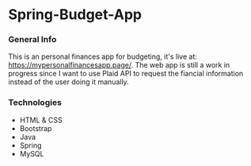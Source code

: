 # Spring-Budget-App

### General Info
This is an personal finances app for budgeting, it's live at: https://mypersonalfinancesapp.page/. The web app is still a work in progress since I want to use Plaid API to request the fiancial information instead of the user doing it manually.

### Technologies
- HTML & CSS
- Bootstrap
- Java
- Spring
- MySQL
